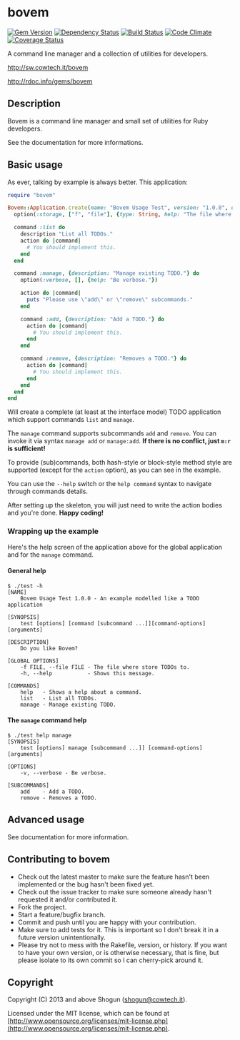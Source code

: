 # bovem

[![Gem Version](https://badge.fury.io/rb/bovem.png)](http://badge.fury.io/rb/bovem)
[![Dependency Status](https://gemnasium.com/ShogunPanda/bovem.png?travis)](https://gemnasium.com/ShogunPanda/bovem)
[![Build Status](https://secure.travis-ci.org/ShogunPanda/bovem.png?branch=master)](http://travis-ci.org/ShogunPanda/bovem)
[![Code Climate](https://codeclimate.com/github/ShogunPanda/bovem.png)](https://codeclimate.com/github/ShogunPanda/bovem)
[![Coverage Status](https://coveralls.io/repos/ShogunPanda/bovem/badge.png)](https://coveralls.io/r/ShogunPanda/bovem)

A command line manager and a collection of utilities for developers.

http://sw.cowtech.it/bovem

http://rdoc.info/gems/bovem

## Description

Bovem is a command line manager and small set of utilities for Ruby developers.

See the documentation for more informations.

## Basic usage

As ever, talking by example is always better.
This application:

```ruby
require "bovem"

Bovem::Application.create(name: "Bovem Usage Test", version: "1.0.0", description: "An example modelled like a TODO application", banner: "Do you like Bovem?") do
  option(:storage, ["f", "file"], {type: String, help: "The file where store TODOs to.", meta: "FILE"})

  command :list do
    description "List all TODOs."
    action do |command|
      # You should implement this.
    end
  end

  command :manage, {description: "Manage existing TODO."} do
    option(:verbose, [], {help: "Be verbose."})

    action do |command|
      puts "Please use \"add\" or \"remove\" subcommands."
    end

    command :add, {description: "Add a TODO."} do
      action do |command|
        # You should implement this.
      end
    end

    command :remove, {description: "Removes a TODO."} do
      action do |command|
        # You should implement this.
      end
    end
  end
end
```

Will create a complete (at least at the interface model) TODO application which support commands `list` and `manage`.

The `manage` command supports subcommands `add` and `remove`. You can invoke it via syntax `manage add` or `manage:add`. **If there is no conflict, just `m:r` is sufficient!**

To provide (sub)commands, both hash-style or block-style method style are supported (except for the `action` option), as you can see in the example.

You can use the `--help` switch or the `help command` syntax to navigate through commands details.

After setting up the skeleton, you will just need to write the action bodies and you're done. **Happy coding!**

### Wrapping up the example
Here's the help screen of the application above for the global application and for the `manage` command.

#### General help

```
$ ./test -h
[NAME]
    Bovem Usage Test 1.0.0 - An example modelled like a TODO application

[SYNOPSIS]
    test [options] [command [subcommand ...]][command-options] [arguments]

[DESCRIPTION]
    Do you like Bovem?

[GLOBAL OPTIONS]
    -f FILE, --file FILE - The file where store TODOs to.
    -h, --help           - Shows this message.

[COMMANDS]
    help   - Shows a help about a command.
    list   - List all TODOs.
    manage - Manage existing TODO.
```

#### The `manage` command help

```
$ ./test help manage
[SYNOPSIS]
    test [options] manage [subcommand ...]] [command-options] [arguments]

[OPTIONS]
    -v, --verbose - Be verbose.

[SUBCOMMANDS]
    add    - Add a TODO.
    remove - Removes a TODO.
```


## Advanced usage

See documentation for more information.

## Contributing to bovem

* Check out the latest master to make sure the feature hasn't been implemented or the bug hasn't been fixed yet.
* Check out the issue tracker to make sure someone already hasn't requested it and/or contributed it.
* Fork the project.
* Start a feature/bugfix branch.
* Commit and push until you are happy with your contribution.
* Make sure to add tests for it. This is important so I don't break it in a future version unintentionally.
* Please try not to mess with the Rakefile, version, or history. If you want to have your own version, or is otherwise necessary, that is fine, but please isolate to its own commit so I can cherry-pick around it.

## Copyright

Copyright (C) 2013 and above Shogun (shogun@cowtech.it).

Licensed under the MIT license, which can be found at [http://www.opensource.org/licenses/mit-license.php](http://www.opensource.org/licenses/mit-license.php).
